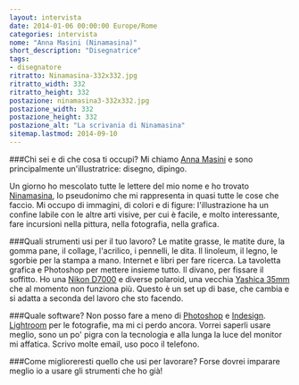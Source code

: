 ```yaml
---
layout: intervista
date: 2014-01-06 00:00:00 Europe/Rome
categories: intervista
nome: "Anna Masini (Ninamasina)"
short_description: "Disegnatrice"
tags:
- disegnatore
ritratto: Ninamasina-332x332.jpg
ritratto_width: 332
ritratto_height: 332
postazione: ninamasina3-332x332.jpg
postazione_width: 332
postazione_height: 332
postazione_alt: "La scrivania di Ninamasina"
sitemap.lastmod: 2014-09-10
---
```

###Chi sei e di che cosa ti occupi?
Mi chiamo [Anna Masini][blog] e sono principalmente un'illustratrice: disegno, dipingo.

Un giorno ho mescolato tutte le lettere del mio nome e ho trovato [Ninamasina][web], lo pseudonimo che mi rappresenta in quasi tutte le cose che faccio.
Mi occupo di immagini, di colori e di figure: l'illustrazione ha un confine labile con le altre arti visive, per cui è facile, e molto interessante, fare incursioni nella pittura, nella fotografia, nella grafica.

###Quali strumenti usi per il tuo lavoro?
Le matite grasse, le matite dure, la gomma pane, il collage, l'acrilico, i pennelli, le dita. Il linoleum, il legno, le sgorbie per la stampa a mano. 
Internet e libri per fare ricerca. La tavoletta grafica e Photoshop per mettere insieme tutto. Il divano, per fissare il soffitto. 
Ho una [Nikon D7000][d7000] e diverse polaroid, una vecchia [Yashica 35mm][yashica] che al momento non funziona più.
Questo è un set up di base, che cambia e si adatta a seconda del lavoro che sto facendo.

###Quale software?
Non posso fare a meno di [Photoshop][ps] e [Indesign][in]. [Lightroom][lr] per le fotografie, ma mi ci perdo ancora.
Vorrei saperli usare meglio, sono un po' pigra con la tecnologia e alla lunga la luce del monitor mi affatica.
Scrivo molte email, uso poco il telefono.

###Come miglioreresti quello che usi per lavorare?
Forse dovrei imparare meglio io a usare gli strumenti che ho già!


[blog]: http://ninamasina.blogspot.it "Il blog di Ninamasina"
[web]: http://www.ninamasina.it "Sito web di Ninamasina"
[d7000]: http://www.kenrockwell.com/nikon/d7000.htm "KenRockwell.com: Nikon D7000"
[yashica]: http://www.kenrockwell.com/yashica/electro-35.htm "KenRockwell.com: Yashica Electro 35"
[ps]: http://www.adobe.com/it/products/photoshop.html‎ "Adobe Photoshop"
[in]: http://www.adobe.com/it/products/indesign.html‎ "Adobe InDesign"
[lr]: http://www.adobe.com/it/products/photoshop-lightroom.html "Adobe Photoshop Lightroom"
